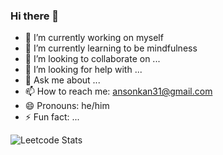 ### Hi there 👋

- 🔭 I’m currently working on myself
- 🌱 I’m currently learning to be mindfulness
- 👯 I’m looking to collaborate on ...
- 🤔 I’m looking for help with ...
- 💬 Ask me about ...
- 📫 How to reach me: [ansonkan31@gmail.com](mailto:ansonkan31@gmail.com)
- 😄 Pronouns: he/him
- ⚡ Fun fact: ...

![Leetcode Stats](https://leetcard.jacoblin.cool/ansonkan?ext=heatmap&theme=nord)

<!--
**ansonkan/ansonkan** is a ✨ _special_ ✨ repository because its `README.md` (this file) appears on your GitHub profile.

Here are some ideas to get you started:

- 🔭 I’m currently working on ...
- 🌱 I’m currently learning ...
- 👯 I’m looking to collaborate on ...
- 🤔 I’m looking for help with ...
- 💬 Ask me about ...
- 📫 How to reach me: ...
- 😄 Pronouns: ...
- ⚡ Fun fact: ...
-->
